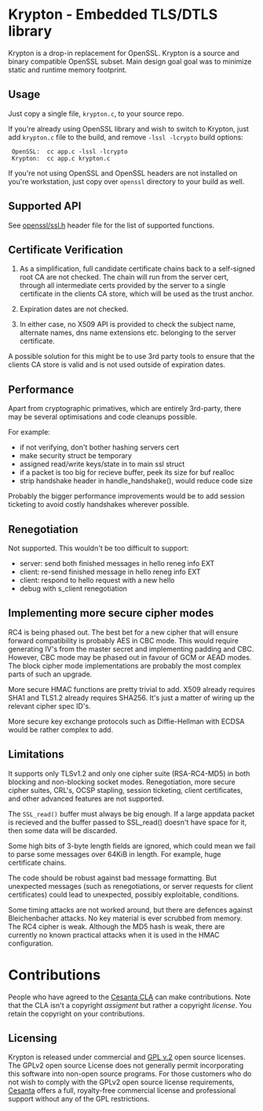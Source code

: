 Krypton - Embedded TLS/DTLS library
===================================

Krypton is a drop-in replacement for OpenSSL.
Krypton is a source and binary compatible OpenSSL subset. Main design goal goal
was to minimize static and runtime memory footprint.

## Usage

Just copy a single file, `krypton.c`, to your source repo.

If you're already using OpenSSL library and wish to switch to Krypton,
just add `krypton.c` file to the build, and remove `-lssl -lcrypto` build
options:

     OpenSSL:  cc app.c -lssl -lcrypto
     Krypton:  cc app.c krypton.c

If you're not using OpenSSL and OpenSSL headers are not installed on you're
workstation, just copy over `openssl` directory to your build as well.

## Supported API

See [openssl/ssl.h](openssl/ssl.h) header file for the list of supported functions.

## Certificate Verification

1. As a simplification, full candidate certificate chains back to a self-signed
root CA are not checked. The chain will run from the server cert, through all
intermediate certs provided by the server to a single certificate in the
clients CA store, which will be used as the trust anchor.

2. Expiration dates are not checked.

3. In either case, no X509 API is provided to check the subject name, alternate
names, dns name extensions etc. belonging to the server certificate.

A possible solution for this might be to use 3rd party tools to ensure that the
clients CA store is valid and is not used outside of expiration dates.


## Performance

Apart from cryptographic primatives, which are entirely 3rd-party, there may be
several optimisations and code cleanups possible.

For example:

  - if not verifying, don't bother hashing servers cert
  - make security struct be temporary
  - assigned read/write keys/state in to main ssl struct
  - if a packet is too big for recieve buffer, peek its size for buf realloc
  - strip handshake header in handle_handshake(), would reduce code size

Probably the bigger performance improvements would be to add session ticketing
to avoid costly handshakes wherever possible.

## Renegotiation

Not supported. This wouldn't be too difficult to support:

  - server: send both finished messages in hello reneg info EXT
  - client: re-send finished message in hello reneg info EXT
  - client: respond to hello request with a new hello
  - debug with s_client renegotiation


## Implementing more secure cipher modes

RC4 is being phased out. The best bet for a new cipher that will ensure forward
compatibility is probably AES in CBC mode. This would require generating IV's
from the master secret and implementing padding and CBC. However, CBC mode may
be phased out in favour of GCM or AEAD modes. The block cipher mode
implementations are probably the most complex parts of such an upgrade.

More secure HMAC functions are pretty trivial to add. X509 already requires
SHA1 and TLS1.2 already requires SHA256. It's just a matter of wiring up the
relevant cipher spec ID's.

More secure key exchange protocols such as Diffie-Hellman with ECDSA would be
rather complex to add.

## Limitations

It supports only TLSv1.2 and only one cipher suite (RSA-RC4-MD5) in
both blocking and non-blocking socket modes.
Renegotiation, more secure cipher suites, CRL's,
OCSP stapling, session ticketing, client certificates, and other advanced
features are not supported.

The `SSL_read()` buffer must always be big enough.
If a large appdata packet is recieved and the buffer passed to SSL_read() doesn't have space for it, then some data will be discarded.

Some high bits of 3-byte length fields are ignored, which could mean we fail to
parse some messages over 64KiB in length. For example, huge certificate chains.

The code should be robust against bad message formatting. But unexpected
messages (such as renegotiations, or server requests for client certificates)
could lead to unexpected, possibly exploitable, conditions.

Some timing attacks are not worked around, but there are defences against
Bleichenbacher attacks. No key material is ever scrubbed from memory. The RC4
cipher is weak. Although the MD5 hash is weak, there are currently no known
practical attacks when it is used in the HMAC configuration.

# Contributions

People who have agreed to the
[Cesanta CLA](https://docs.cesanta.com/contributors_la.shtml)
can make contributions. Note that the CLA isn't a copyright
_assigment_ but rather a copyright _license_.
You retain the copyright on your contributions.

## Licensing

Krypton is released under commercial and
[GPL v.2](http://www.gnu.org/licenses/old-licenses/gpl-2.0.html) open
source licenses. The GPLv2 open source License does not generally permit
incorporating this software into non-open source programs.
For those customers who do not wish to comply with the GPLv2 open
source license requirements,
[Cesanta](https://www.cesanta.com) offers a full,
royalty-free commercial license and professional support
without any of the GPL restrictions.
